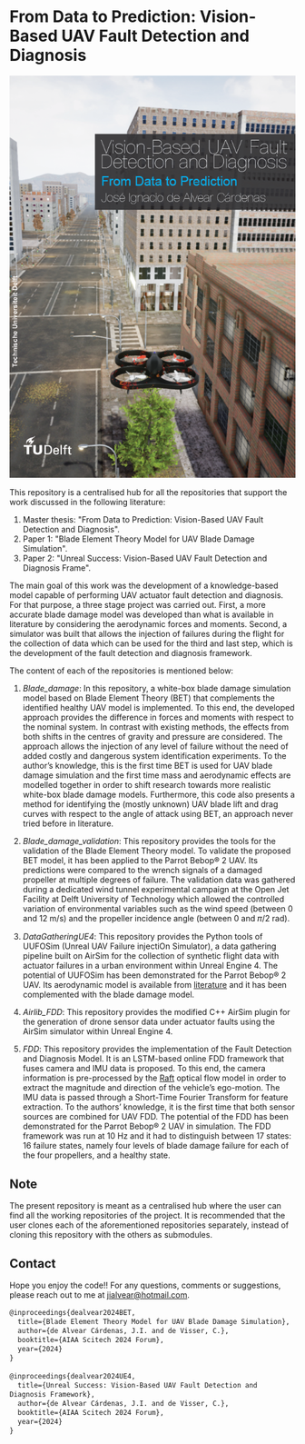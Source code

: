 # From Data to Prediction: Vision-Based UAV Fault Detection and Diagnosis

![record screenshot](Docs/frontpage.PNG)

This repository is a centralised hub for all the repositories that support the work discussed in the 
following literature:

1. Master thesis: "From Data to Prediction: Vision-Based UAV Fault Detection and Diagnosis".
2. Paper 1: "Blade Element Theory Model for UAV Blade Damage Simulation".
3. Paper 2: "Unreal Success: Vision-Based UAV Fault Detection and Diagnosis Frame".

The main goal of this work was the development of a knowledge-based model capable of performing 
UAV actuator fault detection and diagnosis. For that purpose, a three stage project was carried out. 
First, a more accurate blade damage model was developed than what is available in literature by 
considering the aerodynamic forces and moments. Second, a simulator was built that allows the injection 
of failures during the flight for the collection of data which can be used for the third and last step, 
which is the development of the fault detection and diagnosis framework. 

The content of each of the repositories is mentioned below:

1. *Blade_damage*: In this repository, a white-box blade damage simulation model based on Blade Element 
Theory (BET) that complements the identified healthy UAV model is implemented. To this end, the developed 
approach provides the difference in forces and moments with respect to the nominal system. 
In contrast with existing methods, the effects from both shifts in the centres of gravity and pressure 
are considered. The approach allows the injection of any level of failure without the need of added costly 
and dangerous system identification experiments. To the author’s knowledge, this is the first time BET is
used for UAV blade damage simulation and the first time mass and aerodynamic effects are modelled together 
in order to shift research towards more realistic white-box blade damage models. Furthermore, this code also 
presents a method for identifying the (mostly unknown) UAV blade lift and drag curves with respect to the 
angle of attack using BET, an approach never tried before in literature.

2. *Blade_damage_validation*: This repository provides the tools for the validation of the Blade Element Theory model.
To validate the proposed BET model, it has been applied to the Parrot Bebop® 2 UAV. Its
predictions were compared to the wrench signals of a damaged propeller at multiple degrees of failure. 
The validation data was gathered during a dedicated wind tunnel experimental campaign at the Open Jet Facility at 
Delft University of Technology which allowed the controlled variation of environmental variables such as the wind speed 
(between 0 and 12 m/s) and the propeller incidence angle (between 0 and 𝜋/2 rad).

3. *DataGatheringUE4*: This repository provides the Python tools of UUFOSim (Unreal UAV Failure injectiOn Simulator), 
a data gathering pipeline
built on AirSim for the collection of synthetic flight data with actuator failures in a urban environment within Unreal Engine 4.
The potential of UUFOSim has been demonstrated for the Parrot Bebop® 2 UAV. Its aerodynamic model is available
from [literature](https://ieeexplore.ieee.org/document/8764021) and it has been complemented with the blade damage model.

4. *Airlib_FDD*: This repository provides the modified C++ AirSim plugin for the generation of drone sensor data under 
actuator faults using the AirSim simulator within Unreal Engine 4.

5. *FDD*: This repository provides the implementation of the Fault Detection and Diagnosis Model.
It is an LSTM-based online FDD framework that fuses camera and 
IMU data is proposed.
To this end, the camera information is pre-processed by the [Raft](https://pytorch.org/vision/main/models/raft.html) 
optical flow model in order to extract the magnitude
and direction of the vehicle’s ego-motion. The IMU data is passed through a Short-Time Fourier Transform for
feature extraction. To the authors’ knowledge, it is the first time that both sensor sources are combined for UAV FDD.
The potential of the FDD has been demonstrated for the Parrot Bebop® 2 UAV in simulation. The FDD framework
was run at 10 Hz and it had to distinguish between 17 states: 16 failure states, namely four levels of blade damage failure
for each of the four propellers, and a healthy state.

## Note
The present repository is meant as a centralised hub where the user can find all the working repositories 
of the project. It is recommended that the user clones each of the aforementioned repositories separately, 
instead of cloning this repository with the others as submodules.

## Contact
Hope you enjoy the code!! For any questions, comments or suggestions, 
please reach out to me at [jialvear@hotmail.com](jialvear@hotmail.com).

    @inproceedings{dealvear2024BET,
      title={Blade Element Theory Model for UAV Blade Damage Simulation},
      author={de Alvear Cárdenas, J.I. and de Visser, C.},
      booktitle={AIAA Scitech 2024 Forum},
      year={2024}
    }

    @inproceedings{dealvear2024UE4,
      title={Unreal Success: Vision-Based UAV Fault Detection and Diagnosis Framework},
      author={de Alvear Cárdenas, J.I. and de Visser, C.},
      booktitle={AIAA Scitech 2024 Forum},
      year={2024}
    }